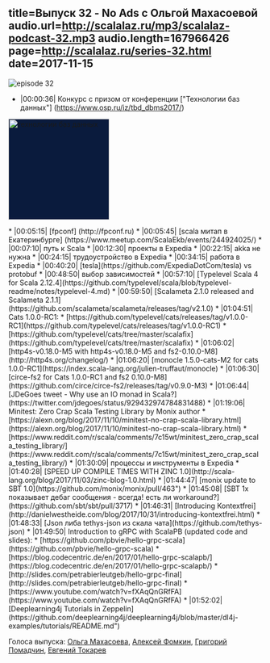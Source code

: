 title=Выпуск 32 - No Ads c Ольгой Махасоевой
audio.url=http://scalalaz.ru/mp3/scalalaz-podcast-32.mp3
audio.length=167966426
page=http://scalalaz.ru/series-32.html
date=2017-11-15
----
![episode 32](img/episode32.jpg)

* |00:00:36| Конкурс с призом от конференции ["Технологии баз данных"] (https://www.osp.ru/iz/tbd_dbms2017/)
<p>
<a href="https://www.osp.ru/iz/tbd_dbms2017/">
<img src="img/episode32_promo_logo.png" width="200" alt="технологии баз данных" style="background-color: #0a1b3d;">
</a>
</p>
* |00:05:15| [fpconf] (http://fpconf.ru)
* |00:05:45| [scala митап в Екатеринбурге] (https://www.meetup.com/ScalaEkb/events/244924025/)
* |00:07:10| путь к Scala
* |00:12:30| проекты в Expedia
* |00:22:15| akka не нужна
* |00:24:15| трудоустройство в Expedia
* |00:34:15| работа в Expedia
* |00:40:20| [tesla](https://github.com/ExpediaDotCom/tesla) vs protobuf
* |00:48:50| выбор зависимостей
* |00:57:10| [Typelevel Scala 4 for Scala 2.12.4](https://github.com/typelevel/scala/blob/typelevel-readme/notes/typelevel-4.md)
* |00:59:50| [Scalameta 2.1.0 released and Scalameta 2.1.1](https://github.com/scalameta/scalameta/releases/tag/v2.1.0)
* |01:04:51| Cats 1.0.0-RC1:
    * [https://github.com/typelevel/cats/releases/tag/v1.0.0-RC1](https://github.com/typelevel/cats/releases/tag/v1.0.0-RC1)
    * [https://github.com/typelevel/cats/tree/master/scalafix](https://github.com/typelevel/cats/tree/master/scalafix)
* |01:06:02| [http4s-v0.18.0-M5 with http4s-v0.18.0-M5 and fs2-0.10.0-M8](http://http4s.org/changelog/)
* |01:06:20| [monocle 1.5.0-cats-M2 for cats 1.0.0-RC1](https://index.scala-lang.org/julien-truffaut/monocle)
* |01:06:30| [circe-fs2 for Cats 1.0.0-RC1 and fs2 0.10.0-M8](https://github.com/circe/circe-fs2/releases/tag/v0.9.0-M3)
* |01:06:44| [JDeGoes tweet - Why use an IO monad in Scala?](https://twitter.com/jdegoes/status/929432974784831488)
* |01:19:06| Minitest: Zero Crap Scala Testing Library by Monix author
    * [https://alexn.org/blog/2017/11/10/minitest-no-crap-scala-library.html](https://alexn.org/blog/2017/11/10/minitest-no-crap-scala-library.html)
    * [https://www.reddit.com/r/scala/comments/7c15wt/minitest_zero_crap_scala_testing_library/](https://www.reddit.com/r/scala/comments/7c15wt/minitest_zero_crap_scala_testing_library/)
* |01:30:09| процессы и инструменты в Expedia
* |01:40:28| [SPEED UP COMPILE TIMES WITH ZINC 1.0](http://scala-lang.org/blog/2017/11/03/zinc-blog-1.0.html)
* |01:44:47| [monix update to SBT 1.0](https://github.com/monix/monix/pull/463")
* |01:45:08| [SBT 1x показывает дебаг сообщения - всегда! есть ли workaround?](https://github.com/sbt/sbt/pull/3717)
* |01:46:31| [Introducing Kontextfrei](http://danielwestheide.com/blog/2017/10/31/introducing-kontextfrei.html)
* |01:48:33| [Json либа tethys-json из скала чата](https://github.com/tethys-json)
* |01:49:50| Introduction to gRPC with ScalaPB (updated code and slides):
    * [https://github.com/pbvie/hello-grpc-scala](https://github.com/pbvie/hello-grpc-scala)
    * [https://blog.codecentric.de/en/2017/01/hello-grpc-scalapb/](https://blog.codecentric.de/en/2017/01/hello-grpc-scalapb/)
    * [http://slides.com/petrabierleutgeb/hello-grpc-final](http://slides.com/petrabierleutgeb/hello-grpc-final)
    * [https://www.youtube.com/watch?v=fXAqQnGRfFA](https://www.youtube.com/watch?v=fXAqQnGRfFA)
* |01:52:02| [Deeplearning4j Tutorials in Zeppelin](https://github.com/deeplearning4j/deeplearning4j/blob/master/dl4j-examples/tutorials/README.md")


Голоса выпуска: [Ольга Махасоева](https://twitter.com/oli_kitty), [Алексей Фомкин](https://github.com/fomkin), [Григорий Помадчин](https://github.com/pomadchin), [Евгений Токарев](http://github.com/strobe)
